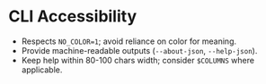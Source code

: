 # CLI Accessibility
- Respects `NO_COLOR=1`; avoid reliance on color for meaning.
- Provide machine-readable outputs (`--about-json`, `--help-json`).
- Keep help within 80-100 chars width; consider `$COLUMNS` where applicable.
